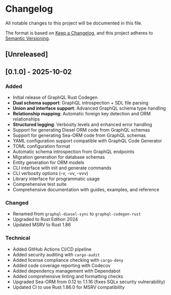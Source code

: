 # Changelog

All notable changes to this project will be documented in this file.

The format is based on [Keep a Changelog](https://keepachangelog.com/en/1.0.0/),
and this project adheres to [Semantic Versioning](https://semver.org/spec/v2.0.0.html).

## [Unreleased]

## [0.1.0] - 2025-10-02

### Added
- Initial release of GraphQL Rust Codegen
- **Dual schema support**: GraphQL introspection + SDL file parsing
- **Union and interface support**: Advanced GraphQL schema type handling
- **Relationship mapping**: Automatic foreign key detection and ORM relationships
- **Structured logging**: Verbosity levels and enhanced error handling
- Support for generating Diesel ORM code from GraphQL schemas
- Support for generating Sea-ORM code from GraphQL schemas
- YAML configuration support compatible with GraphQL Code Generator
- TOML configuration format
- Automatic schema introspection from GraphQL endpoints
- Migration generation for database schemas
- Entity generation for ORM models
- CLI interface with init and generate commands
- CLI verbosity options (-v, -vv, -vvv)
- Library interface for programmatic usage
- Comprehensive test suite
- Comprehensive documentation with guides, examples, and reference

### Changed
- Renamed from `graphql-diesel-sync` to `graphql-codegen-rust`
- Upgraded to Rust Edition 2024
- Updated MSRV to Rust 1.86

### Technical
- Added GitHub Actions CI/CD pipeline
- Added security auditing with `cargo-audit`
- Added license compliance checking with `cargo-deny`
- Added code coverage reporting with Codecov
- Added dependency management with Dependabot
- Added comprehensive linting and formatting checks
- Upgraded Sea-ORM from 0.12 to 1.1.16 (fixes SQLx security vulnerability)
- Updated CI to use Rust 1.86.0 for MSRV compatibility
